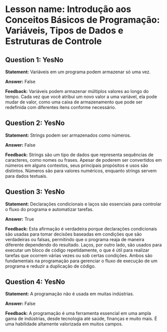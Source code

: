 # Lesson name: Introdução aos Conceitos Básicos de Programação: Variáveis, Tipos de Dados e Estruturas de Controle

## Question 1: YesNo

**Statement:** Variáveis em um programa podem armazenar só uma vez.

**Answer:** False

**Feedback:**
Variáveis podem armazenar múltiplos valores ao longo do tempo. Cada vez que você atribui um novo valor a uma variável, ela pode mudar de valor, como uma caixa de armazenamento que pode ser redefinida com diferentes itens conforme necessário.


## Question 2: YesNo

**Statement:** Strings podem ser armazenados como números.

**Answer:** False

**Feedback:**
Strings são um tipo de dados que representa sequências de caracteres, como nomes ou frases. Apesar de poderem ser convertidos em números em alguns contextos, seus principais propósitos e usos são distintos. Números são para valores numéricos, enquanto strings servem para dados textuais.


## Question 3: YesNo

**Statement:** Declarações condicionais e laços são essenciais para controlar o fluxo do programa e automatizar tarefas.

**Answer:** True

**Feedback:**
Esta afirmação é verdadeira porque declarações condicionais são usadas para tomar decisões baseadas em condições que são verdadeiras ou falsas, permitindo que o programa reaja de maneira diferente dependendo do resultado. Laços, por outro lado, são usados para executar um bloco de código repetidamente, o que é útil para realizar tarefas que ocorrem várias vezes ou sob certas condições. Ambos são fundamentais na programação para gerenciar o fluxo de execução de um programa e reduzir a duplicação de código.


## Question 4: YesNo

**Statement:** A programação não é usada em muitas indústrias.

**Answer:** False

**Feedback:**
A programação é uma ferramenta essencial em uma ampla gama de indústrias, desde tecnologia até saúde, finanças e muito mais. É uma habilidade altamente valorizada em muitos campos.

